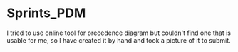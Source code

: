 # Sprints_PDM
I tried to use online tool for precedence diagram but couldn't find one that is usable for me, so I have created it by hand and took a picture of it to submit.
